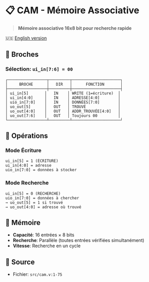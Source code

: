 # 📋 CAM - Mémoire Associative

> **Mémoire associative 16x8 bit pour recherche rapide**

🇺🇸 [English version](cam.md)

## 🔌 Broches

### Sélection: `ui_in[7:6] = 00`

```
┌─────────────────┬─────────┬─────────────────────┐
│     BROCHE      │   DIR   │      FONCTION       │
├─────────────────┼─────────┼─────────────────────┤
│ ui_in[5]       │   IN    │ WRITE (1=écriture)  │
│ ui_in[4:0]     │   IN    │ ADRESSE[4:0]        │
│ uio_in[7:0]    │   IN    │ DONNÉES[7:0]        │
│ uo_out[5]      │   OUT   │ TROUVÉ              │
│ uo_out[4:0]    │   OUT   │ ADDR_TROUVÉE[4:0]   │
│ uo_out[7:6]    │   OUT   │ Toujours 00         │
└─────────────────┴─────────┴─────────────────────┘
```

## 🔄 Opérations

### Mode Écriture
```
ui_in[5] = 1 (ÉCRITURE)
ui_in[4:0] = adresse
uio_in[7:0] = données à stocker
```

### Mode Recherche
```
ui_in[5] = 0 (RECHERCHE)
uio_in[7:0] = données à chercher
→ uo_out[5] = 1 si trouvé
→ uo_out[4:0] = adresse où trouvé
```

## 💾 Mémoire

- **Capacité**: 16 entrées × 8 bits
- **Recherche**: Parallèle (toutes entrées vérifiées simultanément)
- **Vitesse**: Recherche en un cycle

## 📂 Source
- Fichier: `src/cam.v:1-75`